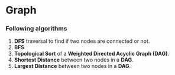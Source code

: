 # Graph 

### Following algorithms
1. **DFS** traversal to find if two nodes are connected or not.
2. **BFS**
3. **Topological Sort** of a **Weighted Directed Acyclic Graph (DAG)**.
4. **Shortest Distance** between two nodes in a **DAG**. 
5. **Largest Distance** between two nodes in a **DAG**. 
